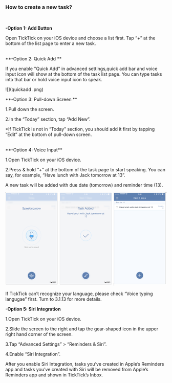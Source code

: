 ### How to create a new task?


<br />

**-Option 1: Add Button**

Open TickTick on your iOS device and choose a list first. Tap “+” at the bottom of the list page to enter a new task. 

<br />
**-Option 2: Quick Add **

If you enable "Quick Add" in advanced settings,quick add bar and voice input icon  will show  at the bottom of the task list page. You can type tasks into that bar or hold voice input icon to speak.

![](quickadd .png)


**-Option 3: Pull-down Screen **

1.Pull down the screen.

2.In the “Today” section, tap “Add New”.

*If TickTick is not in “Today” section, you should add it first by tapping “Edit” at the bottom of pull-down screen. 

<br />
**-Option 4: Voice Input**

1.Open TickTick on your iOS device.

2.Press & hold “+” at the bottom of the task page to start speaking. You can say, for example, “Have lunch with Jack tomorrow at 13”.

A new task will be added with due date (tomorrow) and reminder time (13). 

![](../images/iOSvoiceinput.png)

If TickTick can’t recognize your language, please check “Voice typing langugae” first. Turn to 3.1.13 for more details.

**-Option 5: Siri Integration**

1.Open TickTick on your iOS device.

2.Slide the screen to the right and tap the gear-shaped icon in the upper right hand corner of the screen.

3.Tap “Advanced Settings” > “Reminders & Siri”.

4.Enable “Siri Integration”.

After you enable Siri Integration, tasks you’ve created in Apple’s Reminders app and tasks you’ve created with Siri will be removed from Apple’s Reminders app and shown in TickTick’s Inbox. 




